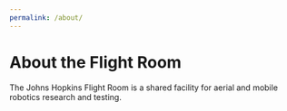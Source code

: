 ```yaml
---
permalink: /about/
---
```


# About the Flight Room

The Johns Hopkins Flight Room is a shared facility for aerial and mobile robotics research and testing.